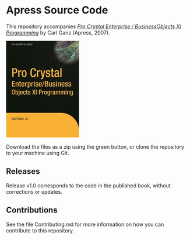 # Apress Source Code

This repository accompanies [*Pro Crystal Enterprise / BusinessObjects XI Programming*](http://www.apress.com/9781590597590) by Carl Ganz (Apress, 2007).

![Cover image](9781590597590.jpg)

Download the files as a zip using the green button, or clone the repository to your machine using Git.

## Releases

Release v1.0 corresponds to the code in the published book, without corrections or updates.

## Contributions

See the file Contributing.md for more information on how you can contribute to this repository.
